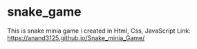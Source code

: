 # snake_game
This is snake minia game i created in Html, Css, JavaScript
Link: https://anand3125.github.io/Snake_minia_Game/
